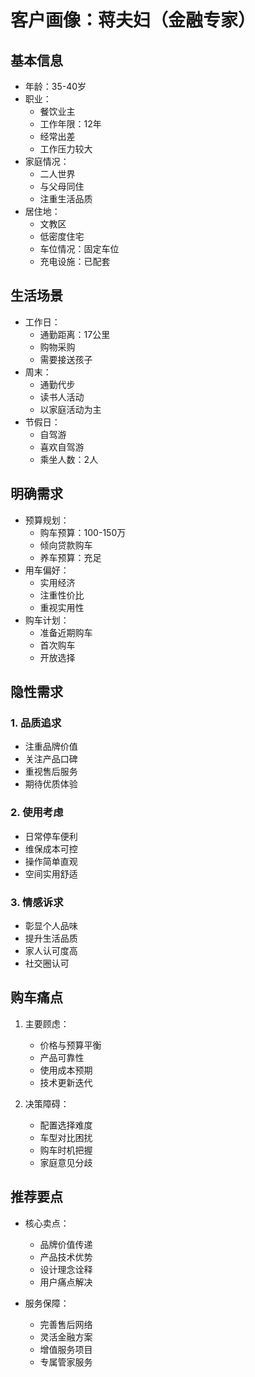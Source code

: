 # 客户画像：蒋夫妇（金融专家）

## 基本信息
- 年龄：35-40岁
- 职业：
  - 餐饮业主
  - 工作年限：12年
  - 经常出差
  - 工作压力较大
- 家庭情况：
  - 二人世界
  - 与父母同住
  - 注重生活品质
- 居住地：
  - 文教区
  - 低密度住宅
  - 车位情况：固定车位
  - 充电设施：已配套

## 生活场景
- 工作日：
  - 通勤距离：17公里
  - 购物采购
  - 需要接送孩子
- 周末：
  - 通勤代步
  - 读书人活动
  - 以家庭活动为主
- 节假日：
  - 自驾游
  - 喜欢自驾游
  - 乘坐人数：2人

## 明确需求
- 预算规划：
  - 购车预算：100-150万
  - 倾向贷款购车
  - 养车预算：充足
- 用车偏好：
  - 实用经济
  - 注重性价比
  - 重视实用性
- 购车计划：
  - 准备近期购车
  - 首次购车
  - 开放选择

## 隐性需求
### 1. 品质追求
- 注重品牌价值
- 关注产品口碑
- 重视售后服务
- 期待优质体验

### 2. 使用考虑
- 日常停车便利
- 维保成本可控
- 操作简单直观
- 空间实用舒适

### 3. 情感诉求
- 彰显个人品味
- 提升生活品质
- 家人认可度高
- 社交圈认可

## 购车痛点
1. 主要顾虑：
   - 价格与预算平衡
   - 产品可靠性
   - 使用成本预期
   - 技术更新迭代

2. 决策障碍：
   - 配置选择难度
   - 车型对比困扰
   - 购车时机把握
   - 家庭意见分歧

## 推荐要点
- 核心卖点：
  - 品牌价值传递
  - 产品技术优势
  - 设计理念诠释
  - 用户痛点解决

- 服务保障：
  - 完善售后网络
  - 灵活金融方案
  - 增值服务项目
  - 专属管家服务